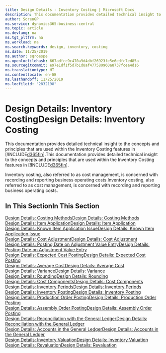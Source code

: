 ```yaml
---
title: Design Details - Inventory Costing | Microsoft Docs
description: This documentation provides detailed technical insight to the concepts and principles that are used within the Inventory Costing features in Business Central.
author: SorenGP
ms.service: dynamics365-business-central
ms.topic: article
ms.devlang: na
ms.tgt_pltfrm: na
ms.workload: na
ms.search.keywords: design, inventory, costing
ms.date: 11/25/2019
ms.author: sgroespe
ms.openlocfilehash: 667adfcc9c470a9d4dbf26923fe5e6edfc7ed85a
ms.sourcegitcommit: e97e1df1f5d7b1d8af477580960a8737fcea4d16
ms.translationtype: HT
ms.contentlocale: en-GB
ms.lasthandoff: 11/25/2019
ms.locfileid: "2832198"
---
```

# <a name="design-details-inventory-costing"></a><span data-ttu-id="b4ab8-103">Design Details: Inventory Costing</span><span class="sxs-lookup"><span data-stu-id="b4ab8-103">Design Details: Inventory Costing</span></span>
<span data-ttu-id="b4ab8-104">This documentation provides detailed technical insight to the concepts and principles that are used within the Inventory Costing features in [!INCLUDE[d365fin](includes/d365fin_md.md)].</span><span class="sxs-lookup"><span data-stu-id="b4ab8-104">This documentation provides detailed technical insight to the concepts and principles that are used within the Inventory Costing features in [!INCLUDE[d365fin](includes/d365fin_md.md)].</span></span>  

<span data-ttu-id="b4ab8-105">Inventory costing, also referred to as cost management, is concerned with recording and reporting business operating costs.</span><span class="sxs-lookup"><span data-stu-id="b4ab8-105">Inventory costing, also referred to as cost management, is concerned with recording and reporting business operating costs.</span></span>  

## <a name="in-this-section"></a><span data-ttu-id="b4ab8-106">In This Section</span><span class="sxs-lookup"><span data-stu-id="b4ab8-106">In This Section</span></span>  
[<span data-ttu-id="b4ab8-107">Design Details: Costing Methods</span><span class="sxs-lookup"><span data-stu-id="b4ab8-107">Design Details: Costing Methods</span></span>](design-details-costing-methods.md)  
[<span data-ttu-id="b4ab8-108">Design Details: Item Application</span><span class="sxs-lookup"><span data-stu-id="b4ab8-108">Design Details: Item Application</span></span>](design-details-item-application.md)  
[<span data-ttu-id="b4ab8-109">Design Details: Known Item Application Issue</span><span class="sxs-lookup"><span data-stu-id="b4ab8-109">Design Details: Known Item Application Issue</span></span>](design-details-inventory-zero-level-open-item-ledger-entries.md)  
[<span data-ttu-id="b4ab8-110">Design Details: Cost Adjustment</span><span class="sxs-lookup"><span data-stu-id="b4ab8-110">Design Details: Cost Adjustment</span></span>](design-details-cost-adjustment.md)  
[<span data-ttu-id="b4ab8-111">Design Details: Posting Date on Adjustment Value Entry</span><span class="sxs-lookup"><span data-stu-id="b4ab8-111">Design Details: Posting Date on Adjustment Value Entry</span></span>](design-details-inventory-adjustment-value-entry-posting-date.md)  
[<span data-ttu-id="b4ab8-112">Design Details: Expected Cost Posting</span><span class="sxs-lookup"><span data-stu-id="b4ab8-112">Design Details: Expected Cost Posting</span></span>](design-details-expected-cost-posting.md)  
[<span data-ttu-id="b4ab8-113">Design Details: Average Cost</span><span class="sxs-lookup"><span data-stu-id="b4ab8-113">Design Details: Average Cost</span></span>](design-details-average-cost.md)  
[<span data-ttu-id="b4ab8-114">Design Details: Variance</span><span class="sxs-lookup"><span data-stu-id="b4ab8-114">Design Details: Variance</span></span>](design-details-variance.md)  
[<span data-ttu-id="b4ab8-115">Design Details: Rounding</span><span class="sxs-lookup"><span data-stu-id="b4ab8-115">Design Details: Rounding</span></span>](design-details-rounding.md)  
[<span data-ttu-id="b4ab8-116">Design Details: Cost Components</span><span class="sxs-lookup"><span data-stu-id="b4ab8-116">Design Details: Cost Components</span></span>](design-details-cost-components.md)  
[<span data-ttu-id="b4ab8-117">Design Details: Inventory Periods</span><span class="sxs-lookup"><span data-stu-id="b4ab8-117">Design Details: Inventory Periods</span></span>](design-details-inventory-periods.md)  
[<span data-ttu-id="b4ab8-118">Design Details: Inventory Posting</span><span class="sxs-lookup"><span data-stu-id="b4ab8-118">Design Details: Inventory Posting</span></span>](design-details-inventory-posting.md)  
[<span data-ttu-id="b4ab8-119">Design Details: Production Order Posting</span><span class="sxs-lookup"><span data-stu-id="b4ab8-119">Design Details: Production Order Posting</span></span>](design-details-production-order-posting.md)  
[<span data-ttu-id="b4ab8-120">Design Details: Assembly Order Posting</span><span class="sxs-lookup"><span data-stu-id="b4ab8-120">Design Details: Assembly Order Posting</span></span>](design-details-assembly-order-posting.md)  
[<span data-ttu-id="b4ab8-121">Design Details: Reconciliation with the General Ledger</span><span class="sxs-lookup"><span data-stu-id="b4ab8-121">Design Details: Reconciliation with the General Ledger</span></span>](design-details-reconciliation-with-the-general-ledger.md)  
[<span data-ttu-id="b4ab8-122">Design Details: Accounts in the General Ledger</span><span class="sxs-lookup"><span data-stu-id="b4ab8-122">Design Details: Accounts in the General Ledger</span></span>](design-details-accounts-in-the-general-ledger.md)  
[<span data-ttu-id="b4ab8-123">Design Details: Inventory Valuation</span><span class="sxs-lookup"><span data-stu-id="b4ab8-123">Design Details: Inventory Valuation</span></span>](design-details-inventory-valuation.md)  
[<span data-ttu-id="b4ab8-124">Design Details: Revaluation</span><span class="sxs-lookup"><span data-stu-id="b4ab8-124">Design Details: Revaluation</span></span>](design-details-revaluation.md)
